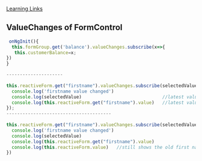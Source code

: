  [Learning Links](https://www.tektutorialshub.com/angular/valuechanges-in-angular-forms/)
 
 ValueChanges of FormControl
---------------------------------------
    
```Javascript
 onNgInit(){
  this.formGroup.get('balance').valueChanges.subscribe(x=>{
   this.customerBalance=x;
})
}

---------------------
 
this.reactiveForm.get("firstname").valueChanges.subscribe(selectedValue => {
  console.log('firstname value changed')
  console.log(selectedValue)                              //latest value of firstname
  console.log(this.reactiveForm.get("firstname").value)   //latest value of firstname
});
---------------------------------------
 
this.reactiveForm.get("firstname").valueChanges.subscribe(selectedValue => {
  console.log('firstname value changed')
  console.log(selectedValue)
  console.log(this.reactiveForm.get("firstname").value)
  console.log(this.reactiveForm.value)   //still shows the old first name
})
 
 

```
